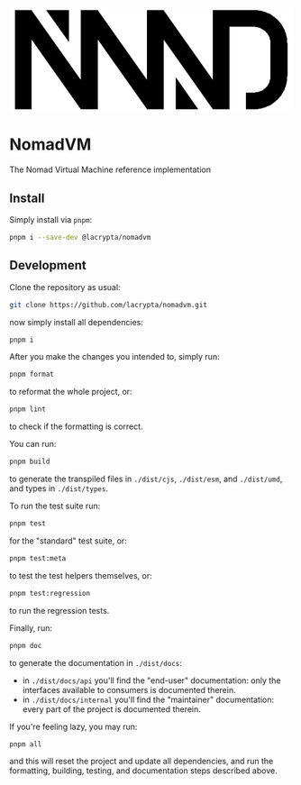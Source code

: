 <!-- markdownlint-disable-next-line MD041 -->
![Nomad Logo](./assets/logo.png)

# NomadVM

The Nomad Virtual Machine reference implementation

## Install

Simply install via `pnpm`:

```sh
pnpm i --save-dev @lacrypta/nomadvm
```

## Development

Clone the repository as usual:

```sh
git clone https://github.com/lacrypta/nomadvm.git
```

now simply install all dependencies:

```sh
pnpm i
```

After you make the changes you intended to, simply run:

```sh
pnpm format
```

to reformat the whole project, or:

```sh
pnpm lint
```

to check if the formatting is correct.

You can run:

```sh
pnpm build
```

to generate the transpiled files in `./dist/cjs`,  `./dist/esm`, and `./dist/umd`, and types in `./dist/types`.

To run the test suite run:

```sh
pnpm test
```

for the "standard" test suite, or:

```sh
pnpm test:meta
```

to test the test helpers themselves, or:

```sh
pnpm test:regression
```

to run the regression tests.

Finally, run:

```sh
pnpm doc
```

to generate the documentation in `./dist/docs`:

- in `./dist/docs/api` you'll find the "end-user" documentation: only the interfaces available to consumers is documented therein.
- in `./dist/docs/internal` you'll find the "maintainer" documentation: every part of the project is documented therein.

If you're feeling lazy, you may run:

```sh
pnpm all
```

and this will reset the project and update all dependencies, and run the formatting, building, testing, and documentation steps described above.
